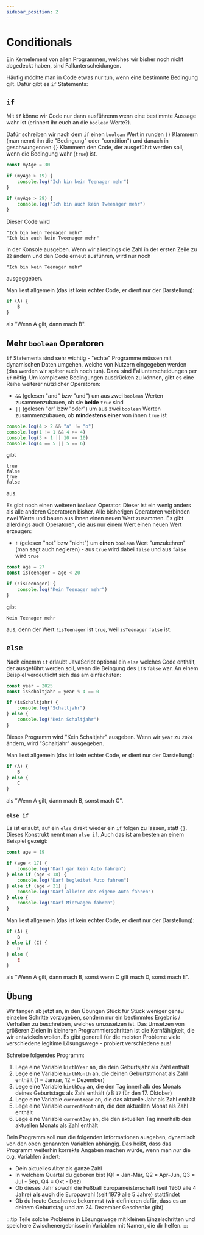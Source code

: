 ```yaml
---
sidebar_position: 2
---
```


# Conditionals

Ein Kernelement von allen Programmen, welches wir bisher noch nicht abgedeckt haben, sind Fallunterscheidungen.

Häufig möchte man in Code etwas nur tun, wenn eine bestimmte Bedingung gilt. Dafür gibt es `if` Statements:

## `if`

Mit `if` könne wir Code nur dann ausführenm wenn eine bestimmte Aussage wahr ist (erinnert ihr euch an die `boolean` Werte?).

Dafür schreiben wir nach dem `if` einen `boolean` Wert in runden `()` Klammern (man nennt ihn die "Bedingung" oder "condition") und danach in geschwungennen `{}` Klammern den Code, der ausgeführt werden soll, wenn die Bedingung wahr (`true`) ist.

```js
const myAge = 30

if (myAge > 19) {
    console.log("Ich bin kein Teenager mehr")
}

if (myAge > 29) {
    console.log("Ich bin auch kein Tweenager mehr")
}
```

Dieser Code wird

```
"Ich bin kein Teenager mehr"
"Ich bin auch kein Tweenager mehr"
```

in der Konsole ausgeben. Wenn wir allerdings die Zahl in der ersten Zeile zu `22` ändern und den Code erneut ausführen, wird nur noch

```
"Ich bin kein Teenager mehr"
```

ausgeggeben.

Man liest allgemein (das ist kein echter Code, er dient nur der Darstellung):

```js
if (A) {
    B
}
```

als "Wenn A gilt, dann mach B".

## Mehr `boolean` Operatoren

`if` Statements sind sehr wichtig - "echte" Programme müssen mit dynamischen Daten umgehen, welche von Nutzern eingegeben werden (das werden wir später auch noch tun). Dazu sind Fallunterscheidungen per `if` nötig. Um komplexere Bedingungen ausdrücken zu können, gibt es eine Reihe weiterer nützlicher Operatoren:

-   `&&` (gelesen "and" bzw "und") um aus zwei `boolean` Werten zusammenzubauen, ob sie **beide** `true` sind
-   `||` (gelesen "or" bzw "oder") um aus zwei `boolean` Werten zusammenzubauen, ob **mindestens einer** von ihnen `true` ist

```js
console.log(4 > 2 && "a" != "b")
console.log(1 != 1 && 4 >= 4)
console.log(3 < 1 || 10 == 10)
console.log(4 == 5 || 5 == 6)
```

gibt

```
true
false
true
false
```

aus.

Es gibt noch einen weiteren `boolean` Operator. Dieser ist ein wenig anders als alle anderen Operatoren bisher. Alle bisherigen Operatoren verbinden zwei Werte und bauen aus ihnen einen neuen Wert zusammen. Es gibt allerdings auch Operatoren, die aus nur einem Wert einen neuen Wert erzeugen:

-   `!` (gelesen "not" bzw "nicht") um **einen** `boolean` Wert "umzukehren" (man sagt auch negieren) - aus `true` wird dabei `false` und aus `false` wird `true`

```js
const age = 27
const isTeenager = age < 20

if (!isTeenager) {
    console.log("Kein Teenager mehr")
}
```

gibt

```
Kein Teenager mehr
```

aus, denn der Wert `!isTeenager` ist `true`, weil `isTeenager` `false` ist.

## `else`

Nach einemm `if` erlaubt JavaScript optional ein `else` welches Code enthält, der ausgeführt werden soll, wenn die Beingung des `if`s `false` war. An einem Beispiel verdeutlicht sich das am einfachsten:

```js
const year = 2025
const isSchaltjahr = year % 4 == 0

if (isSchaltjahr) {
    console.log("Schaltjahr")
} else {
    console.log("Kein Schaltjahr")
}
```

Dieses Programm wird "Kein Schaltjahr" ausgeben. Wenn wir `year` zu `2024` ändern, wird "Schaltjahr" ausgegeben.

Man liest allgemein (das ist kein echter Code, er dient nur der Darstellung):

```js
if (A) {
    B
} else {
    C
}
```

als "Wenn A gilt, dann mach B, sonst mach C".

### `else if`

Es ist erlaubt, auf ein `else` direkt wieder ein `if` folgen zu lassen, statt `{}`. Dieses Konstrukt nennt man `else if`. Auch das ist am besten an einem Beispiel gezeigt:

```js
const age = 19

if (age < 17) {
    console.log("Darf gar kein Auto fahren")
} else if (age < 18) {
    console.log("Darf begleitet Auto fahren")
} else if (age < 21) {
    console.log("Darf alleine das eigene Auto fahren")
} else {
    console.log("Darf Mietwagen fahren")
}
```

Man liest allgemein (das ist kein echter Code, er dient nur der Darstellung):

```js
if (A) {
    B
} else if (C) {
    D
} else {
    E
}
```

als "Wenn A gilt, dann mach B, sonst wenn C gilt mach D, sonst mach E".

## Übung

Wir fangen ab jetzt an, in den Übungen Stück für Stück weniger genau einzelne Schritte vorzugeben, sondern nur ein bestimmtes Ergebnis / Verhalten zu beschreiben, welches umzusetzen ist. Das Umsetzen von größeren Zielen in kleineren Programmierschritten ist die Kernfähigkeit, die wir entwickeln wollen. Es gibt generell für die meisten Probleme viele verschiedene legitime Lösungswege - probiert verschiedene aus!

Schreibe folgendes Programm:

1. Lege eine Variable `birthYear` an, die dein Geburtsjahr als Zahl enthält
2. Lege eine Variable `birthMonth` an, die deinen Geburtstmonat als Zahl enthält (1 = Januar, 12 = Dezember)
3. Lege eine Variable `birthDay` an, die den Tag innerhalb des Monats deines Geburtstags als Zahl enthält (zB `17` für den 17. Oktober)
4. Lege eine Variable `currentYear` an, die das aktuelle Jahr als Zahl enthält
5. Lege eine Variable `currentMonth` an, die den aktuellen Monat als Zahl enthält
6. Lege eine Variable `currentDay` an, die den aktuellen Tag innerhalb des aktuellen Monats als Zahl enthält

Dein Programm soll nun die folgenden Informationen ausgeben, dynamisch von den oben genannten Variablen abhängig. Das heißt, dass das Programm weiterhin korrekte Angaben machen würde, wenn man _nur_ die o.g. Variablen ändert:

-   Dein aktuelles Alter als ganze Zahl
-   In welchem Quartal du geboren bist (Q1 = Jan-Mär, Q2 = Apr-Jun, Q3 = Jul - Sep, Q4 = Okt - Dez)
-   Ob dieses Jahr sowohl die Fußball Europameisterschaft (seit 1960 alle 4 Jahre) **als auch** die Europawahl (seit 1979 alle 5 Jahre) stattfindet
-   Ob du heute Geschenke bekommst (wir definieren dafür, dass es an deinem Geburtstag und am 24. Dezember Geschenke gibt)

:::tip
Teile solche Probleme in Lösungswege mit kleinen Einzelschritten und speichere Zwischenergebnisse in Variablen mit Namen, die dir helfen.
:::
